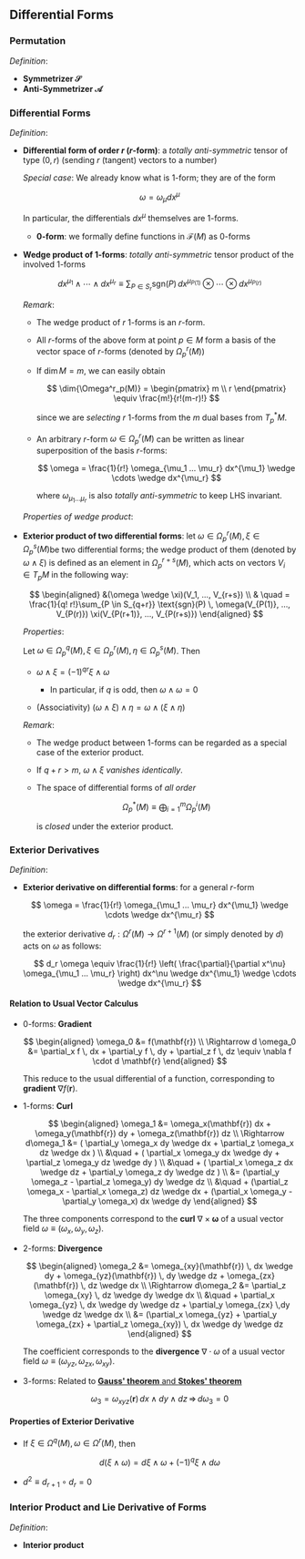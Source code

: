 ## Differential Forms

### Permutation

*Definition*:

- **Symmetrizer $\mathcal{S}$**
- **Anti-Symmetrizer $\mathcal{A}$**

### Differential Forms

*Definition*:

- **Differential form of order $r$ ($r$-form)**: a *totally anti-symmetric* tensor of type $(0,r)$ (sending $r$ (tangent) vectors to a number)
    
    *Special case*: We already know what is 1-form; they are of the form
        
    $$
    \omega = \omega_\mu dx^\mu
    $$

    In particular, the differentials $dx^\mu$ themselves are 1-forms. 

    - **0-form**: we formally define functions in $\mathcal{F}(M)$ as 0-forms

- **Wedge product of 1-forms**: *totally anti-symmetric* tensor product of the involved 1-forms

    $$
    dx^{\mu_1} \wedge \cdots \wedge dx^{\mu_r}
    \equiv \sum_{P \in S_r} \text{sgn}(P) \,
    dx^{\mu_{P(1)}} \otimes \cdots \otimes dx^{\mu_{P(r)}}
    $$

    *Remark*: 
    - The wedge product of $r$ 1-forms is an $r$-form.
    
    - All $r$-forms of the above form at point $p \in M$ form a basis of the vector space of $r$-forms (denoted by $\Omega^r_p(M)$)
    
    - If $\dim{M} = m$, we can easily obtain

        $$
        \dim{\Omega^r_p(M)} =
        \begin{pmatrix}
            m \\ r
        \end{pmatrix}
        \equiv \frac{m!}{r!(m-r)!}
        $$

        since we are *selecting* $r$ 1-forms from the $m$ dual bases from $T_p^* M$.
    
    - An arbitrary $r$-form $\omega \in \Omega^r_p(M)$ can be written as linear superposition of the basis $r$-forms:

        $$
        \omega = \frac{1}{r!} \omega_{\mu_1 ... \mu_r}
        dx^{\mu_1} \wedge \cdots \wedge dx^{\mu_r}
        $$

        where $\omega_{\mu_1 ... \mu_r}$ is also *totally anti-symmetric* to keep LHS invariant.

    *Properties of wedge product*:

- **Exterior product of two differential forms**: let $\omega \in \Omega^r_p(M), \xi \in \Omega^s_p(M)$be two differential forms; the wedge product of them (denoted by $\omega \wedge \xi$) is defined as an element in $\Omega^{r+s}_p(M)$, which acts on vectors $V_i \in T_p M$ in the following way:

    $$
    \begin{aligned}
        &(\omega \wedge \xi)(V_1, ..., V_{r+s})
        \\ & \quad =
        \frac{1}{q! r!}\sum_{P \in S_{q+r}} \text{sgn}(P) \,
        \omega(V_{P(1)}, ..., V_{P(r)})
        \xi(V_{P(r+1)}, ..., V_{P(r+s)})
    \end{aligned}
    $$

    *Properties*:

    Let $\omega \in \Omega^q_p(M), \xi \in \Omega^r_p(M), \eta \in \Omega^s_p(M)$. Then

    - $\omega \wedge \xi = (-1)^{qr} \xi \wedge \omega$

        - In particular, if $q$ is odd, then $\omega \wedge \omega = 0$

    - (Associativity) $(\omega \wedge \xi) \wedge \eta = \omega \wedge (\xi \wedge \eta)$

    *Remark*:

    - The wedge product between 1-forms can be regarded as a special case of the exterior product.

    - If $q + r > m$, $\omega \wedge \xi$ *vanishes identically*.
    
    - The space of differential forms of *all order*

        $$
        \Omega^*_p(M) \equiv \bigoplus_{i=1}^m \Omega^i_p(M)
        $$

        is *closed* under the exterior product.

### Exterior Derivatives

*Definition*:

- **Exterior derivative on differential forms**: for a general $r$-form
    
    $$
    \omega = \frac{1}{r!} \omega_{\mu_1 ... \mu_r}
        dx^{\mu_1} \wedge \cdots \wedge dx^{\mu_r}
    $$

    the exterior derivative $d_r: \Omega^r(M) \rightarrow \Omega^{r+1}(M)$ (or simply denoted by $d$) acts on $\omega$ as follows:

    $$
    d_r \omega \equiv \frac{1}{r!} \left( 
        \frac{\partial}{\partial x^\nu}
        \omega_{\mu_1 ... \mu_r}
    \right) dx^\nu \wedge dx^{\mu_1} \wedge \cdots \wedge dx^{\mu_r}
    $$

#### Relation to Usual Vector Calculus

- 0-forms: **Gradient**
    
    $$
    \begin{aligned}
        \omega_0 &= f(\mathbf{r}) \\ \Rightarrow
        d \omega_0 &=
        \partial_x f \, dx
        + \partial_y f \, dy
        + \partial_z f \, dz
        \equiv \nabla f \cdot d \mathbf{r}
    \end{aligned}
    $$

    This reduce to the usual differential of a function, corresponding to **gradient** $\nabla f(\mathbf{r})$. 

- 1-forms: **Curl**

    $$
    \begin{aligned}
        \omega_1 &= \omega_x(\mathbf{r}) dx + \omega_y(\mathbf{r}) dy + \omega_z(\mathbf{r}) dz
        \\ \Rightarrow
        d\omega_1 &= (
            \partial_y \omega_x dy \wedge dx 
            + \partial_z \omega_x dz \wedge dx
        ) \\ &\quad + (
            \partial_x \omega_y dx \wedge dy
            + \partial_z \omega_y dz \wedge dy
        ) \\ &\quad + (
            \partial_x \omega_z dx \wedge dz
            + \partial_y \omega_z dy \wedge dz
        ) \\
        &= (\partial_y \omega_z - \partial_z \omega_y) dy \wedge dz
        \\ &\quad + 
        (\partial_z \omega_x - \partial_x \omega_z) dz \wedge dx +
        (\partial_x \omega_y - \partial_y \omega_x) dx \wedge dy
    \end{aligned}
    $$

    The three components correspond to the **curl** $\nabla \times \mathbf{\omega}$ of a usual vector field $\omega \equiv (\omega_x, \omega_y, \omega_z)$.

- 2-forms: **Divergence**

    $$
    \begin{aligned}
        \omega_2 &= 
        \omega_{xy}(\mathbf{r}) \, dx \wedge dy 
        + \omega_{yz}(\mathbf{r}) \, dy \wedge dz
        + \omega_{zx}(\mathbf{r}) \, dz \wedge dx
        \\ \Rightarrow
        d\omega_2 &= 
        \partial_z \omega_{xy} \, dz \wedge dy \wedge dx 
        \\ &\quad + 
        \partial_x \omega_{yz} \, dx \wedge dy \wedge dz
        +
        \partial_y \omega_{zx} \,dy \wedge dz \wedge dx
        \\
        &= (\partial_x \omega_{yz} + \partial_y \omega_{zx} + \partial_z \omega_{xy}) \, dx \wedge dy \wedge dz
    \end{aligned}
    $$

    The coefficient corresponds to the **divergence** $\nabla \cdot \omega$ of a usual vector field $\omega \equiv (\omega_{yz}, \omega_{zx}, \omega_{xy})$.

- 3-forms: Related to [**Gauss' theorem** and **Stokes' theorem**](../6-de_Rham/6_1-Stokes_Theorem.md)

    $$
    \omega_3 = 
    \omega_{xyz}(\mathbf{r}) \, dx \wedge dy \wedge dz
    \, \Rightarrow \,
    d\omega_3 = 0
    $$

#### Properties of Exterior Derivative

- If $\xi \in \Omega^q(M), \omega \in \Omega^r(M)$, then
    
    $$ d(\xi \wedge \omega) = d\xi \wedge \omega + (-1)^q \xi \wedge d\omega$$

- $d^2 \equiv d_{r+1} \circ d_r = 0$

### Interior Product and Lie Derivative of Forms

*Definition*:

- **Interior product**